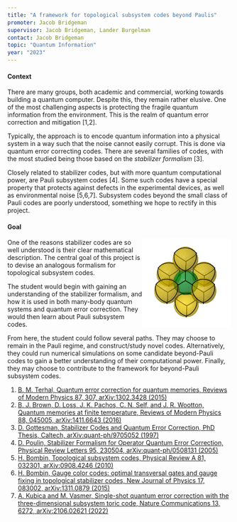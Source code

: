 ```yaml
---
title: "A framework for topological subsystem codes beyond Paulis"
promoter: Jacob Bridgeman
supervisor: Jacob Bridgeman, Lander Burgelman
contact: Jacob Bridgeman
topic: "Quantum Information"
year: "2023"
---
```


#### Context

There are many groups, both academic and commercial, working towards building a quantum computer. Despite this, they remain rather elusive. One of the most challenging aspects is protecting the fragile quantum information from the environment. This is the realm of quantum error correction and mitigation [1,2].

Typically, the approach is to encode quantum information into a physical system in a way such that the noise cannot easily corrupt. This is done via quantum error correcting codes. There are several families of codes, with the most studied being those based on the _stabilizer formalism_ [3].

Closely related to stabilizer codes, but with more quantum computational power, are Pauli subsystem codes [4]. Some such codes have a special property that protects against defects in the experimental devices, as well as environmental noise [5,6,7]. Subsystem codes beyond the small class of Pauli codes are poorly understood, something we hope to rectify in this project.

#### Goal

<p><img alt="topological subsystem codes in 3D" src="/images/thesistopics/2023/JBridgeman1-1.gif" style="float:right; height:200px; width:200px" /></p>

One of the reasons stabilizer codes are so well understood is their clear mathematical description. The central goal of this project is to devise an analogous formalism for topological subsystem codes.

The student would begin with gaining an understanding of the stabilizer formalism, and how it is used in both many-body quantum systems and quantum error correction. They would then learn about Pauli subsystem codes.

From here, the student could follow several paths. They may choose to remain in the Pauli regime, and construct/study novel codes. Alternatively, they could run numerical simulations on some candidate beyond-Pauli codes to gain a better understanding of their computational power. Finally, they may choose to contribute to the framework for beyond-Pauli subsystem codes.

1. [B. M. Terhal, Quantum error correction for quantum memories, Reviews of Modern Physics 87, 307, arXiv:1302.3428 (2015)](https://arxiv.org/abs/1302.3428)
2. [B. J. Brown, D. Loss, J. K. Pachos, C. N. Self, and J. R. Wootton, Quantum memories at finite temperature, Reviews of Modern Physics 88, 045005, arXiv:1411.6643 (2016)](https://arxiv.org/abs/1411.6643)
3. [D. Gottesman, Stabilizer Codes and Quantum Error Correction, PhD Thesis, Caltech, arXiv:quant-ph/9705052 (1997)](https://arxiv.org/abs/quant-ph/9705052)
4. [D. Poulin, Stabilizer Formalism for Operator Quantum Error Correction, Physical Review Letters 95, 230504, arXiv:quant-ph/0508131 (2005)](https://arxiv.org/abs/quant-ph/0508131)
5. [H. Bombin, Topological subsystem codes, Physical Review A 81, 032301, arXiv:0908.4246 (2010)](https://arxiv.org/abs/0908.4246)
6. [H. Bombin, Gauge color codes: optimal transversal gates and gauge fixing in topological stabilizer codes, New Journal of Physics 17, 083002, arXiv:1311.0879 (2015)](https://arxiv.org/abs/1311.0879)
7. [A. Kubica and M. Vasmer, Single-shot quantum error correction with the three-dimensional subsystem toric code, Nature Communications 13, 6272, arXiv:2106.02621 (2022)](https://arxiv.org/abs/2106.02621)
